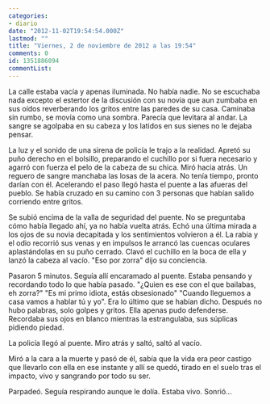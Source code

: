 ```yaml
---
categories:
- diario
date: "2012-11-02T19:54:54.000Z"
lastmod: ""
title: "Viernes, 2 de noviembre de 2012 a las 19:54"
comments: 0
id: 1351886094
commentList:
---
```


La calle estaba vacía y apenas iluminada. No había nadie. No se escuchaba nada excepto el estertor de la discusión con su novia que aun zumbaba en sus oídos reverberando los gritos entre las paredes de su casa. Caminaba sin rumbo, se movía como una sombra. Parecía que levitara al andar. La sangre se agolpaba en su cabeza y los latidos en sus sienes no le dejaba pensar.  
  
La luz y el sonido de una sirena de policía le trajo a la realidad. Apretó su puño derecho en el bolsillo, preparando el cuchillo por si fuera necesario y agarró con fuerza el pelo de la cabeza de su chica. Miró hacia atrás. Un reguero de sangre manchaba las losas de la acera. No tenía tiempo, pronto darían con él. Acelerando el paso llegó hasta el puente a las afueras del pueblo. Se había cruzado en su camino con 3 personas que habían salido corriendo entre gritos.  
  
Se subió encima de la valla de seguridad del puente. No se preguntaba cómo había llegado ahí, ya no había vuelta atrás. Echó una última mirada a los ojos de su novia decapitada y los sentimientos volvieron a él. La rabia y el odio recorrió sus venas y en impulsos le arrancó las cuencas oculares aplastándolas en su puño cerrado. Clavó el cuchillo en la boca de ella y lanzó la cabeza al vacío. "Eso por zorra" dijo su conciencia.  
  
Pasaron 5 minutos. Seguía allí encaramado al puente. Estaba pensando y recordando todo lo que había pasado. "¿Quien es ese con el que bailabas, eh zorra?" "Es mi primo idiota, estás obsesionado" "Cuando lleguemos a casa vamos a hablar tú y yo". Era lo último que se habían dicho. Después no hubo palabras, solo golpes y gritos. Ella apenas pudo defenderse. Recordaba sus ojos en blanco mientras la estrangulaba, sus súplicas pidiendo piedad.   
  
La policía llegó al puente. Miro atrás y saltó, saltó al vacío.  
  
Miró a la cara a la muerte y pasó de él, sabía que la vida era peor castigo que llevarlo con ella en ese instante y allí se quedó, tirado en el suelo tras el impacto, vivo y sangrando por todo su ser.   
  
Parpadeó. Seguía respirando aunque le dolía. Estaba vivo. Sonrió...